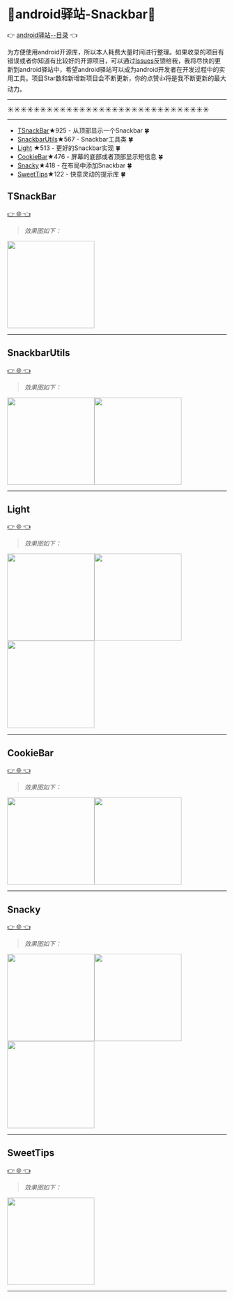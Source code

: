 # :running:android驿站-Snackbar:running:
:point_right: [android驿站--目录](https://github.com/enChenging/android_posthouse) :point_left:

为方便使用android开源库，所以本人耗费大量时间进行整理。如果收录的项目有错误或者你知道有比较好的开源项目，可以通过[Issues](https://github.com/enChenging/android_posthouse/issues)反馈给我，我将尽快的更新到android驿站中，希望android驿站可以成为android开发者在开发过程中的实用工具。项目Star数和新增新项目会不断更新，你的点赞:+1:将是我不断更新的最大动力。
 
<HR style="FILTER: progid:DXImageTransform.Microsoft.Shadow(color:#987cb9,direction:145,strength:15)" width="100%" color=#987cb9 SIZE=1>
  
:sunny::sunny::sunny::sunny::sunny::sunny::sunny::sunny::sunny::sunny::sunny::sunny::sunny::sunny::sunny::sunny::sunny::sunny::sunny::sunny::sunny::sunny::sunny::sunny::sunny::sunny::sunny::sunny::sunny::sunny::sunny:
<HR style="FILTER: progid:DXImageTransform.Microsoft.Shadow(color:#987cb9,direction:145,strength:15)" width="100%" color=#987cb9 SIZE=1>


- [TSnackBar](#TSnackBar)★925 - 从顶部显示一个Snackbar :four_leaf_clover: 
- [SnackbarUtils](#SnackbarUtils)★567 - Snackbar工具类  :four_leaf_clover: 
- [Light](#Light) ★513 - 更好的Snackbar实现  :four_leaf_clover: 
- [CookieBar](#CookieBar)★476 - 屏幕的底部或者顶部显示短信息  :four_leaf_clover: 
- [Snacky](#Snacky)★418 - 在布局中添加Snackbar :four_leaf_clover: 
- [SweetTips](#SweetTips)★122 - 快意灵动的提示库 :four_leaf_clover: 


## TSnackBar
[:point_right: :globe_with_meridians: :point_left:](https://github.com/AndreiD/TSnackBar) 
>_效果图如下：_

<img src="https://raw.githubusercontent.com/AndreiD/TSnackBar/master/app/snackbar.gif" width="200">
 
<HR style="FILTER: progid:DXImageTransform.Microsoft.Shadow(color:#987cb9,direction:145,strength:15)" width="100%" color=#987cb9 SIZE=1>
  
## SnackbarUtils
[:point_right: :globe_with_meridians: :point_left:](https://github.com/HuanHaiLiuXin/SnackbarUtils) 
>_效果图如下：_

<img src="https://github.com/HuanHaiLiuXin/SnackbarUtils/blob/master/录屏/所有功能录屏.gif" width="200"><img src="https://github.com/HuanHaiLiuXin/SnackbarUtils/blob/master/录屏/所有效果.gif" width="200">
 
<HR style="FILTER: progid:DXImageTransform.Microsoft.Shadow(color:#987cb9,direction:145,strength:15)" width="100%" color=#987cb9 SIZE=1>
  
## Light
[:point_right: :globe_with_meridians: :point_left:](https://github.com/TonnyL/Light)
>_效果图如下：_

<img src="https://github.com/TonnyL/Light/blob/master/images/success.png" width="200"><img src="https://github.com/TonnyL/Light/blob/master/images/error.png" width="200"><img src="https://github.com/TonnyL/Light/blob/master/images/warning.png" width="200">
 
<HR style="FILTER: progid:DXImageTransform.Microsoft.Shadow(color:#987cb9,direction:145,strength:15)" width="100%" color=#987cb9 SIZE=1>
  
## CookieBar
[:point_right: :globe_with_meridians: :point_left:](https://github.com/liuguangqiang/CookieBar) 
>_效果图如下：_

<img src="https://github.com/liuguangqiang/CookieBar/blob/master/arts/custom.gif" width="200"><img src="https://github.com/liuguangqiang/CookieBar/blob/master/arts/default.gif" width="200">
 
<HR style="FILTER: progid:DXImageTransform.Microsoft.Shadow(color:#987cb9,direction:145,strength:15)" width="100%" color=#987cb9 SIZE=1>
  
## Snacky
[:point_right: :globe_with_meridians: :point_left:](https://github.com/matecode/Snacky) 
>_效果图如下：_

<img src="https://github.com/matecode/Snacky/blob/master/screenshots/success.png" width="200"><img src="https://github.com/matecode/Snacky/blob/master/screenshots/error.png" width="200"><img src="https://github.com/matecode/Snacky/blob/master/screenshots/warning.png" width="200">
 
<HR style="FILTER: progid:DXImageTransform.Microsoft.Shadow(color:#987cb9,direction:145,strength:15)" width="100%" color=#987cb9 SIZE=1>
  
## SweetTips
[:point_right: :globe_with_meridians: :point_left:](https://github.com/HuanHaiLiuXin/SweetTips) 
>_效果图如下：_

<img src="https://github.com/HuanHaiLiuXin/SweetTips/blob/master/录屏/SweetToast及SweetSnackbar效果录屏.gif" width="200">
 
<HR style="FILTER: progid:DXImageTransform.Microsoft.Shadow(color:#987cb9,direction:145,strength:15)" width="100%" color=#987cb9 SIZE=1>

